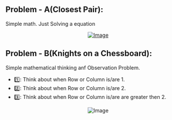 ## Problem - A(Closest Pair):
Simple math. Just Solving a equation 
<div align = "center">
 <a href="https://github.com/user-attachments/assets/9584ca1a-6892-4800-a526-056b1677dc5c" align="center">
  <img src="https://github.com/user-attachments/assets/9584ca1a-6892-4800-a526-056b1677dc5c" alt="Image" />
</a>
</div>



## Problem - B(Knights on a Chessboard):
Simple mathematical thinking anf Observation Problem.
- 1️⃣: Think about when Row or Column is/are 1.
- 2️⃣: Think about when  Row or Column is/are 2.
- 3️⃣: Think about when  Row or Column is/are are greater then 2.
  
<div align = "center">
  <img src="https://github.com/user-attachments/assets/9d334ebd-2fc5-452f-9b00-2294909a022d" alt="Image" />
</div>
